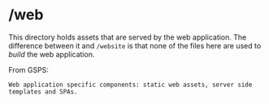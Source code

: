# /web

This directory holds assets that are served by the web application.
The difference between it and `/website` is that none of the files here are used to *build* the web application.

From GSPS:

    Web application specific components: static web assets, server side templates and SPAs.